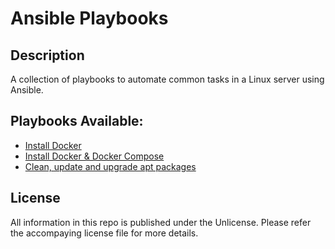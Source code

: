 # Ansible Playbooks

## Description
A collection of playbooks to automate common tasks in a Linux server using Ansible.

## Playbooks Available:
- [Install Docker](https://codeberg.org/arghyadeep/Ansible_Playbooks/src/branch/main/installDocker.yml)
- [Install Docker & Docker Compose](https://codeberg.org/arghyadeep/Ansible_Playbooks/src/branch/main/installDocker&DockerCompose.yml)
- [Clean, update and upgrade apt packages](https://codeberg.org/arghyadeep/Ansible_Playbooks/src/branch/main/UpdateUpgradeDebian.yml)


## License
All information in this repo is published under the Unlicense. Please refer the accompaying license file for more details.